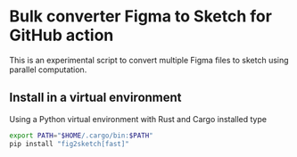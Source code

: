 # Bulk converter Figma to Sketch for GitHub action

This is an experimental script to convert multiple Figma files to sketch
using parallel computation.

## Install in a virtual environment

Using a Python virtual environment with Rust and Cargo installed type

```sh
export PATH="$HOME/.cargo/bin:$PATH"
pip install "fig2sketch[fast]"
```